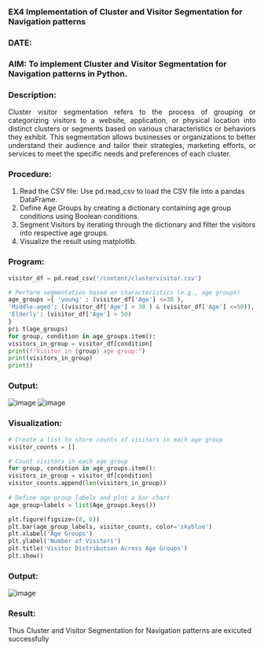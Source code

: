 ### EX4 Implementation of Cluster and Visitor Segmentation for Navigation patterns
### DATE: 
### AIM: To implement Cluster and Visitor Segmentation for Navigation patterns in Python.
### Description:
<div align= "justify">Cluster visitor segmentation refers to the process of grouping or categorizing visitors to a website, 
  application, or physical location into distinct clusters or segments based on various characteristics or behaviors they exhibit. 
  This segmentation allows businesses or organizations to better understand their audience and tailor their strategies, marketing efforts, 
  or services to meet the specific needs and preferences of each cluster.</div>
  
### Procedure:
1) Read the CSV file: Use pd.read_csv to load the CSV file into a pandas DataFrame.
2) Define Age Groups by creating a dictionary containing age group conditions using Boolean conditions.
3) Segment Visitors by iterating through the dictionary and filter the visitors into respective age groups.
4) Visualize the result using matplotlib.

### Program:
```python
visitor_df = pd.read_csv('/content/clustervisitor.csv')

# Perform segmentation based on characteristics (e.g., age groups)
age_groups ={ 'young' : (visitor_df['Age'] <=30 ),
'Middle-aged': ((visitor_df['Age'] > 30 ) & (visitor_df['Age'] <=50)),
'Elderly': (visitor_df['Age'] > 50)
}
pri t(age_groups)
for group, condition in age_groups.item():
visitors_in_group = visitor_df[condition]
print(f"Visitor in {group} age group:")
print(visitors_in_group)
print()

```
### Output:
![image](https://github.com/user-attachments/assets/291300fa-6e67-4650-847d-526b846968db)
![image](https://github.com/user-attachments/assets/2d7e11f0-7202-46b9-8bbd-52f674c78f62)


### Visualization:
```python
# Create a list to store counts of visitors in each age group
visitor_counts = []

# Count visitors in each age group
for group, condition in age_groups.item():
visitors_in_group = visitor_df[condition]
visitor_counts.append(len(visitors_in_group))
    
# Define age group labels and plot a bar chart
age_group+labels = list(Age_groups.keys())

plt.figure(figsize=(8, 6))
plt.bar(age_group_labels, visitor_counts, color='skyblue')
plt.xlabel('Age Groups')
plt.ylabel('Number of Visitors')
plt.title('Visitor Distribution Across Age Groups')
plt.show()
```
### Output:

![image](https://github.com/user-attachments/assets/19a608ba-9448-4149-a11b-63dcdfbea2db)

### Result:
Thus  Cluster and Visitor Segmentation for Navigation patterns are exicuted successfully
